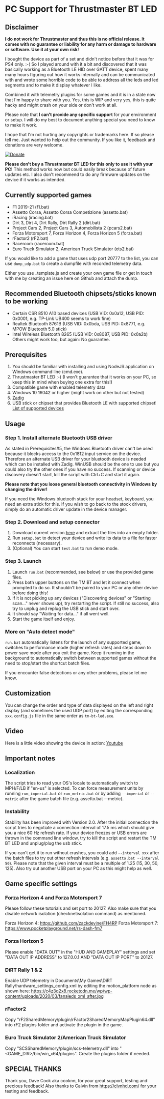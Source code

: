 
# PC Support for Thrustmaster BT LED
## Disclaimer

**I do not work for Thrustmaster and thus this is no official release. It comes with no guarantee or liability for any harm or damage to hardware or software. Use it at your own risk!**
 
I bought the device as part of a set and didn't notice before that it was for PS4 only. :-( So I played around with it a bit and discovered that it was basically working as a Bluetooth LE HID over GATT device, spent many many hours figuring out how it works internally and can be communicated with and wrote some horrible code to be able to address all the leds and led segments and to make it display whatever I like.

Combined it with telemetry plugins for some games and it is in a state now that I'm happy to share with you. Yes, this is WIP and very yes, this is quite hacky and might crash on your side or don't work at all.

Please note that **I can't provide any specific support** for your environment or setup. I will do my best to document anything special you need to know to make it work.

I hope that I'm not hurting any copyrights or trademarks here. If so please tell me. Just wanted to help out the community. If you like it, feedback and donations are very welcome.  

[![Donate](https://img.shields.io/badge/Donate-PayPal-green.svg)](https://www.paypal.com/paypalme/mplutka/5)

**Please don't buy a Thrustmaster BT LED for this only to use it with your PC!** This method works now but could easily break because of future updates etc. I also don't recommend to do any firmware updates on the device if it works as intended. 

## Currently supported games 

* F1 2019-21 (f1.bat)
* Assetto Corsa, Assetto Corsa Competizione (assetto.bat)
* iRacing (iracing.bat)
* Dirt 3, Dirt 4, Dirt Rally, Dirt Rally 2 (dirt.bat)
* Project Cars 2, Project Cars 3, Automobilista 2 (pcars2.bat)
* Forza Motorsport 7, Forza Horizon 4, Forza Horizon 5 (forza.bat)
* rFactor2 (rF2.bat)
* Raceroom (raceroom.bat)
* Euro Truck Simulator 2, American Truck Simulator (ets2.bat) 

If you would like to add a game that uses udp port 20777 to the list, you can use `dump_udp.bat` to create a dumpfile with recorded telemetry data.

Either you use _template.js and create your own game file or get in touch with me by creating an issue here on Github and attach the dump.
 
## Recommended Bluetooth chipsets/sticks known to be working
* Certain CSR 8510 A10 based devices (USB VID: 0x0a12, USB PID: 0x0001, e.g. TP-Link UB400 seems to work fine)
* Realtek Bluetooth 8761B (USB VID: 0x0bda, USB PID: 0x8771, e.g. MPOW Bluetooth 5.0 stick)
* Intel Wireless Bluetooth 8265 (USB VID: 0x8087, USB PID: 0x0a2b)
Others might work too, but again: No guarantee.  

## Prerequisites
1. You should be familiar with installing and using NodeJS application on Windows command line (cmd.exe).
2. Thrustmaster BT LED ;-) (I won't guarantee that it works on your PC, so keep this in mind when buying one extra for this!)
3. Compatible game with enabled telemetry data
4. Windows 10 19042 or higher (might work on other but not tested)
5.  [Zadig](https://zadig.akeo.ie/)
6. USB stick or chipset that provides Bluetooth LE with supported chipset! [List of supported devices](https://github.com/abandonware/node-bluetooth-hci-socket#windows)

## Usage

### Step 1. Install alternate Bluetooth USB driver
As stated in Prerequisites#5, the Windows Bluetooth driver can't be used because it blocks access to the 0x1812 input service on the device. Therefore an alternate USB driver for your bluetooth device is needed which can be installed with Zadig. WinUSB should be the one to use but you could also try the other ones if you have no success. If scanning or device discovery doesn't start, kill the script with Ctrl+C and start it again.

**Please note that you loose general bluetooth connectivity in Windows by changing the driver!**

If you need the Windows bluetooth stack for your headset, keyboard, you need an extra stick for this.
If you wish to go back to the stock drivers, simply do an automatic driver update in the device manager.

### Step 2. Download and setup connector
1. Download current version [here](https://github.com/mplutka/tm-bt-led/releases/download/3.1.1/3.1.1.zip) and extract the files into an empty folder.
2. Run `setup.bat` to detect your device and write its data to a file for faster reconnects (necessary).
3. (Optional) You can start `test.bat` to run demo mode.

### Step 3. Launch 
1. Launch `run.bat` (recommended, see below) or use the provided game files.
2. Press both upper buttons on the TM BT and let it connect when prompted to do so. It shouldn't be paired to your PC or any other device before doing this!
3. If it is not picking up any devices ("Discovering devices" or "Starting scan..." never shows up), try restarting the script. If still no success, also try to unplug and replug the USB stick and start over.
4. It should say "Waiting for data..." if all went well.
5. Start the game itself and enjoy.

### More on "Auto detect mode"
`run.bat` automatically listens for the launch of any supported game, switches to performance mode (higher refresh rates) and steps down to power save mode after you exit the game. Keep it running in the background to automatically switch between supported games without the need to stop/start the shortcut batch files.

If you encounter false detections or any other problems, please let me know.

## Customization
You can change the order and type of data displayed on the left and right display (and sometimes the used UDP port) by editing the corresponding 
`xxx.config.js` file in the same order as `tm-bt-led.exe`.

## Video

Here is a little video showing the device in action: [Youtube](https://www.youtube.com/watch?v=gbmkHltH9ts)

## Important notes
### Localization

The script tries to read your OS's locale to automatically switch to MPH/F/LB if "en-us" is selected. To can force measurement units by running `run_imperial.bat` or `run_metric.bat` or by adding `--imperial` or `--metric` after the game batch file (e.g. assetto.bat --metric).

### Instability
Stability has been improved with Version 2.0. After the initial connection the script tries to negotiate a connection interval of 17.5 ms which should give you a nice 60 Hz refresh rate. If your device freezes or USB errors are thrown in the command line window, try to kill the script and restart the TM BT LED and unplug/plug the usb stick.

If you can't get it to run without crashes, you could add `--interval xxx` after the batch files to try out other refresh intervals (e.g. `assetto.bat --interval 50`). Please note that the given interval must be a multiple of 1.25 (15, 30, 50, 125). Also try out another USB port on your PC as this might help as well.

## Game specific settings
### Forza Horizon 4 and Forza Motorsport 7
Please follow these tutorials and set port to 20127. Also make sure that you disable network isolation (checknetisolation command) as mentioned.

Forza Horizon 4: https://github.com/zackdevine/FH4RP
Forza Motorsport 7: https://www.pocketplayground.net/rs-dash-fm7

### Forza Horizon 5
Please enable "DATA OUT" in the "HUD AND GAMEPLAY" settings and set "DATA OUT IP ADDRESS" to 127.0.0.1 AND "DATA OUT IP PORT" to 20127.

### DiRT Rally 1 & 2
Enable UDP telemetry in Documents\My Games\DiRT Rally\hardware_settings_config.xml by editing the motion_platform node as shown here:
https://c4z3q2x8.rocketcdn.me/wp/wp-content/uploads/2020/03/fanaleds_xml_after.jpg

### rFactor2
Copy "rF2SharedMemory/plugin/rFactor2SharedMemoryMapPlugin64.dll" into rF2 plugins folder and activate the plugin in the game.

### Euro Truck Simulator 2/American Truck Simulator
Copy "SCSSharedMemory/plugin/scs-telemetry.dll" into "<GAME_DIR>/bin/win_x64/plugins". Create the plugins folder if needed.

## SPECIAL THANKS
Thank you, Dave Cook aka cooknn, for your great support, testing and precious feedback!
Also thanks to Calvin from https://clvnhd.com/ for your testing and feedback.
